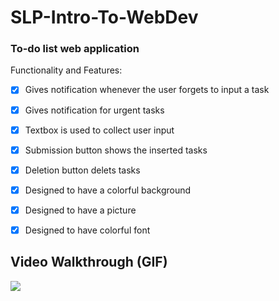 # SLP-Intro-To-WebDev
### To-do list web application

Functionality and Features:

- [x] Gives notification whenever the user forgets to input a task
- [x] Gives notification for urgent tasks 
- [x] Textbox is used to collect user input
- [x] Submission button shows the inserted tasks
- [x] Deletion button delets tasks
- [x] Designed to have a colorful background
- [x] Designed to have a picture
- [x] Designed to have colorful font


## Video Walkthrough (GIF)
![](http://g.recordit.co/ujNPiKyji7.gif)
